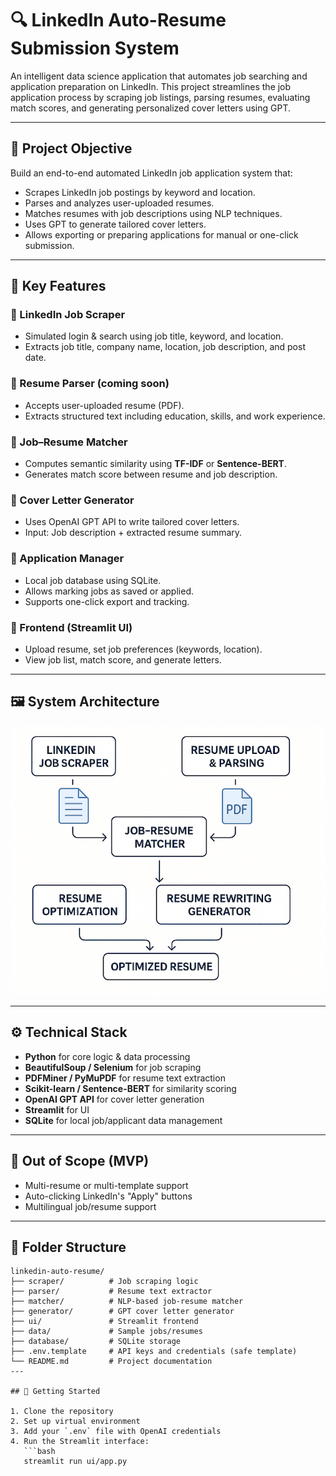 # 🔍 LinkedIn Auto-Resume Submission System

An intelligent data science application that automates job searching and application preparation on LinkedIn. This project streamlines the job application process by scraping job listings, parsing resumes, evaluating match scores, and generating personalized cover letters using GPT.

---

## 🎯 Project Objective

Build an end-to-end automated LinkedIn job application system that:

- Scrapes LinkedIn job postings by keyword and location.
- Parses and analyzes user-uploaded resumes.
- Matches resumes with job descriptions using NLP techniques.
- Uses GPT to generate tailored cover letters.
- Allows exporting or preparing applications for manual or one-click submission.

---

## 🧠 Key Features

### 🔹 LinkedIn Job Scraper
- Simulated login & search using job title, keyword, and location.
- Extracts job title, company name, location, job description, and post date.

### 🔹 Resume Parser (coming soon)
- Accepts user-uploaded resume (PDF).
- Extracts structured text including education, skills, and work experience.

### 🔹 Job–Resume Matcher
- Computes semantic similarity using **TF-IDF** or **Sentence-BERT**.
- Generates match score between resume and job description.

### 🔹 Cover Letter Generator
- Uses OpenAI GPT API to write tailored cover letters.
- Input: Job description + extracted resume summary.

### 🔹 Application Manager
- Local job database using SQLite.
- Allows marking jobs as saved or applied.
- Supports one-click export and tracking.

### 🔹 Frontend (Streamlit UI)
- Upload resume, set job preferences (keywords, location).
- View job list, match score, and generate letters.

---

## 🖼️ System Architecture

![Flowchart](./flowchart.png)

---

## ⚙️ Technical Stack

- **Python** for core logic & data processing
- **BeautifulSoup / Selenium** for job scraping
- **PDFMiner / PyMuPDF** for resume text extraction
- **Scikit-learn / Sentence-BERT** for similarity scoring
- **OpenAI GPT API** for cover letter generation
- **Streamlit** for UI
- **SQLite** for local job/applicant data management

---

## 🚧 Out of Scope (MVP)

- Multi-resume or multi-template support
- Auto-clicking LinkedIn's "Apply" buttons
- Multilingual job/resume support

---

## 📁 Folder Structure

```plaintext
linkedin-auto-resume/
├── scraper/          # Job scraping logic
├── parser/           # Resume text extractor
├── matcher/          # NLP-based job-resume matcher
├── generator/        # GPT cover letter generator
├── ui/               # Streamlit frontend
├── data/             # Sample jobs/resumes
├── database/         # SQLite storage
├── .env.template     # API keys and credentials (safe template)
└── README.md         # Project documentation
---

## 🚀 Getting Started

1. Clone the repository
2. Set up virtual environment
3. Add your `.env` file with OpenAI credentials
4. Run the Streamlit interface:
   ```bash
   streamlit run ui/app.py
